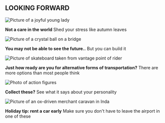## LOOKING FORWARD

![Picture of a joyful young lady](img-sample-hipster-joyful-400x267.jpg) 

**Not a care in the world** Shed your stress like autumn leaves

![Picture of a crystal ball on a bridge](img-sample-glass-ball-400x258.jpg)

**You may not be able to see the future..** But you can build it

![Picture of skateboard taken from vantage point of rider](img-sample-feet-on-skateboard-640x424.jpg)

**Just how ready are you for alternative forms of transportation?** There are more options than most people think

![Photo of action figures](img-sample-figurines-200x133.jpg)

**Collect these?** See what it says about your personality


![Picture of an ox-driven merchant caravan in Inda](img-sample-india-merchant-200x133.jpg)

**Holiday tip: rent a car early** Make sure you don't have to leave the airport in one of these
